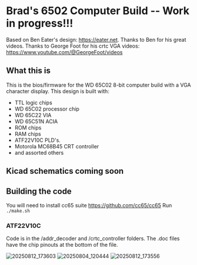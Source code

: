 # Brad's 6502 Computer Build -- Work in progress!!!
Based on Ben Eater's design: https://eater.net. Thanks to Ben for his great videos.
Thanks to George Foot for his crtc VGA videos: https://www.youtube.com/@GeorgeFoot/videos
## What this is
This is the bios/firmware for the WD 65C02 8-bit computer build with a VGA character display. This design is built with:
* TTL logic chips
* WD 65C02 processor chip
* WD 65C22 VIA
* WD 65C51N ACIA
* ROM chips
* RAM chips
* ATF22V10C PLD's.
* Motorola MC68B45 CRT controller
* and assorted others
## Kicad schematics coming soon
## Building the code
You will need to install cc65 suite
https://github.com/cc65/cc65
Run ```./make.sh```
### ATF22V10C
Code is in the /addr_decoder and /crtc_controller folders. The .doc files have the chip pinouts at the bottom of the file.

![20250812_173603](https://github.com/user-attachments/assets/84d05559-f159-402a-8e1a-f46dc62f8b88)
![20250804_120444](https://github.com/user-attachments/assets/e2e5c8dd-4128-40c7-a7a2-0bf37f97e545)
![20250812_173556](https://github.com/user-attachments/assets/0a4da1c0-c5b6-462e-b5ba-dcf7d3f7ab3e)


